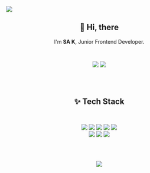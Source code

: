 <img src="https://capsule-render.vercel.app/api?type=waving&color=gradient&height=300&section=header&text=SA%20K,%20Developer&fontSize=50" />
<h2 align="center">👋 Hi, there</h2>
<p align="center">
  I'm <b>SA K</b>, Junior Frontend Developer.
</p><br />
<p align="center">
<a href="https://sakang.notion.site/SA-KANG-253458ca723146bf8a2939d21f366c38" target="_blank" ><img src="https://img.shields.io/badge/notion-000000?style=for-the-badge&logo=notion&logoColor=white" /></a> <a href="mailto:sakang07@gmail.com" target="_blank" ><img src="https://img.shields.io/badge/gmail-EA4335?style=for-the-badge&logo=gmail&logoColor=white" /></a></p><br /><br />

<h2 align="center">✨ Tech Stack</h2>
<br />
<p align="center">
<img src="https://img.shields.io/badge/html-E34F26?style=for-the-badge&logo=html5&logoColor=white" /> <img src="https://img.shields.io/badge/css-1572B6?style=for-the-badge&logo=css3&logoColor=white" /> <img src="https://img.shields.io/badge/javascript-F7DF1E?style=for-the-badge&logo=javascript&logoColor=black" /> <img src="https://img.shields.io/badge/Scss-CC6699?style=for-the-badge&logo=Sass&logoColor=white" />  <img src="https://img.shields.io/badge/React-61DAFB?style=for-the-badge&logo=React&logoColor=white" /><br />  
<img src="https://img.shields.io/badge/photoshop-31A8FF?style=for-the-badge&logo=adobe-photoshop&logoColor=white" /> <img src="https://img.shields.io/badge/illustrator-FF9A00?style=for-the-badge&logo=adobe-Illustrator&logoColor=white" /> <img src="https://img.shields.io/badge/figma-F24E1E?style=for-the-badge&logo=Figma&logoColor=white" /></p><br /><br />

<p align="center">
<a href="https://github.com/sakang07"><img src="https://hits.seeyoufarm.com/api/count/incr/badge.svg?url=https%3A%2F%2Fgithub.com%2Fsakang07&count_bg=%23B857E9&title_bg=%23454549&icon=&icon_color=%23E7E7E7&title=HITS&edge_flat=true"/></a>
</p>

<!--
**sakang07/sakang07** is a ✨ _special_ ✨ repository because its `README.md` (this file) appears on your GitHub profile.

Here are some ideas to get you started:

- 🔭 I’m currently working on ...
- 🌱 I’m currently learning ...
- 👯 I’m looking to collaborate on ...
- 🤔 I’m looking for help with ...
- 💬 Ask me about ...
- 📫 How to reach me: ...
- 😄 Pronouns: ...
- ⚡ Fun fact: ...
-->
